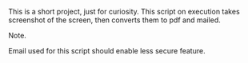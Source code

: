 This is a short project, just for curiosity. This script on execution takes screenshot of the screen, then converts them to pdf and mailed.

Note. 

Email used for this script should enable less secure feature.